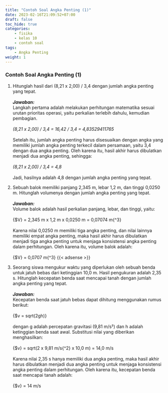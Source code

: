 ```yaml
---
title: "Contoh Soal Angka Penting (1)"
date: 2023-02-16T21:09:52+07:00
draft: false
toc_hide: true
categories:
    - fisika
    - kelas 10
    - contoh soal
tags:
    - Angka Penting
weight: 1
---
```

### Contoh Soal Angka Penting (1)

1. Hitunglah hasil dari (8,21 x 2,00) / 3,4 dengan jumlah angka penting yang tepat.\
\
***Jawaban:***\
Langkah pertama adalah melakukan perhitungan matematika sesuai urutan prioritas operasi, yaitu perkalian terlebih dahulu, kemudian pembagian.\
\
*(8,21 x 2,00) / 3,4 = 16,42 / 3,4 = 4,83529411765*\
\
Setelah itu, jumlah angka penting harus disesuaikan dengan angka yang memiliki jumlah angka penting terkecil dalam persamaan, yaitu 3,4 dengan dua angka penting. Oleh karena itu, hasil akhir harus dibulatkan menjadi dua angka penting, sehingga:\
\
*(8,21 x 2,00) / 3,4 = 4,8*\
\
Jadi, hasilnya adalah 4,8 dengan jumlah angka penting yang tepat.

2. Sebuah balok memiliki panjang 2,345 m, lebar 1,2 m, dan tinggi 0,0250 m. Hitunglah volumenya dengan jumlah angka penting yang tepat.\
\
***Jawaban:***\
Volume balok adalah hasil perkalian panjang, lebar, dan tinggi, yaitu:\
\
{$V} = 2,345 m x 1,2 m x 0,0250 m = 0,07074 m{^3}\
\
Karena nilai 0,0250 m memiliki tiga angka penting, dan nilai lainnya memiliki empat angka penting, maka hasil akhir harus dibulatkan menjadi tiga angka penting untuk menjaga konsistensi angka penting dalam perhitungan. Oleh karena itu, volume balok adalah:\
\
{$V} = 0,0707 m{^3}
{{< adsense >}}
3. Seorang siswa mengukur waktu yang diperlukan oleh sebuah benda untuk jatuh bebas dari ketinggian 10,0 m. Hasil pengukuran adalah 2,35 s. Hitunglah kecepatan benda saat mencapai tanah dengan jumlah angka penting yang tepat.\
\
***Jawaban:***\
Kecepatan benda saat jatuh bebas dapat dihitung menggunakan rumus berikut:\
\
{$v = sqrt(2gh)}\
\
dengan g adalah percepatan gravitasi (9,81 m/s²) dan h adalah ketinggian benda saat awal. Substitusi nilai yang diberikan menghasilkan:\
\
{$v} = sqrt(2 x 9,81 m/s{^2} x 10,0 m) = 14,0 m/s\
\
Karena nilai 2,35 s hanya memiliki dua angka penting, maka hasil akhir harus dibulatkan menjadi dua angka penting untuk menjaga konsistensi angka penting dalam perhitungan. Oleh karena itu, kecepatan benda saat mencapai tanah adalah:\
\
{$v} = 14 m/s
